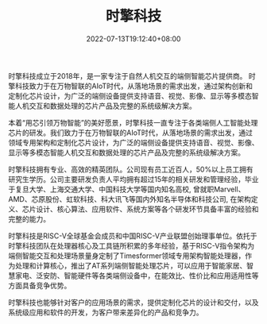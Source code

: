 ﻿---
weight: 
title: "时擎科技"
description: "时擎科技成立于2018年，是一家专注于自然人机交互的端侧智能芯片提供商。 时擎科技致力于在万物智联的AIoT时代，从落地场景的需求出发，通过架构创新和定制化芯片设计，为广泛的端侧设备提供支持语音、视觉、影像、显示等多模态智能人机交互和数据处理的芯片产品及完整的系统级解决方案。"
date: 2022-07-13T19:12:40+08:00
lastmod: 2022-07-13T15:12:40+08:00
draft: false
authors: ["Cindy"]
featuredImage: "582.jpg"
link: "https://www.timesintelli.com/"
tags: ["时擎科技","算力"]
categories: ["navigation"]
navigation: ["算力"]
lightgallery: true
toc: true
pinned: false 
recommend: false
recommend1: false
---
时擎科技成立于2018年，是一家专注于自然人机交互的端侧智能芯片提供商。 时擎科技致力于在万物智联的AIoT时代，从落地场景的需求出发，通过架构创新和定制化芯片设计，为广泛的端侧设备提供支持语音、视觉、影像、显示等多模态智能人机交互和数据处理的芯片产品及完整的系统级解决方案。

本着“用芯引领万物智能”的美好愿景，时擎科技一直专注于各类端侧人工智能处理芯片的研发。我们致力于在万物智联的AIoT时代，从落地场景的需求出发，通过领域专用架构和定制化芯片设计，为广泛的端侧设备提供支持语音、视觉、影像、显示等多模态智能人机交互和数据处理的芯片产品及完整的系统级解决方案。

时擎科技拥有专业、高效的精英团队。公司现有员工近百人，50%以上员工拥有研究生学历。公司主要研发负责人平均拥有超过15年的相关研发和管理经验，毕业于复旦大学、上海交通大学、中国科技大学等国内知名高校, 曾就职Marvell、AMD、芯原股份、虹软科技、科大讯飞等国内外知名半导体和科技公司, 在架构定义、芯片设计、核心算法、应用软件、系统方案等各个研发环节具备丰富的经验和完整的能力。

时擎科技是RISC-V全球基金会成员和中国RISC-V产业联盟创始理事单位。依托于时擎科技团队在处理器核心及工具链所积累的多年经验，基于RISC-V指令架构为端侧智能交互和处理场景量身定制了Timesformer领域专用架构智能处理器，作为处理和计算核心，推出了AT系列端侧智能处理芯片，可以应用于智能家居、智慧家电、泛安防、智能硬件等各类端侧设备中，在能效比、性价比和应用适用性等方面具备竞争优势。

 时擎科技也能够针对客户的应用场景的需求，提供定制化芯片的设计和交付，以及系统级应用和软件的开发，为客户带来差异化的产品和竞争力。